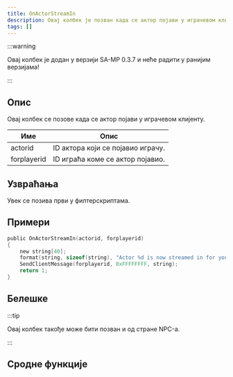 ```yaml
---
title: OnActorStreamIn
description: Овај колбек је позван када се актор појави у играчевом клијенту.
tags: []
---
```


:::warning

Овај колбек је додан у верзији SA-MP 0.3.7 и неће радити у ранијим верзијама!

:::

## Опис

Овај колбек се позове када се актор појави у играчевом клијенту.

| Име         | Опис                              |
| ----------- | --------------------------------- |
| actorid     | ID актора који се појавио играчу. |
| forplayerid | ID играћа коме се актор појавио.  |

## Узвраћања

Увек се позива први у филтерскриптама.

## Примери

```c
public OnActorStreamIn(actorid, forplayerid)
{
    new string[40];
    format(string, sizeof(string), "Actor %d is now streamed in for you.", actorid);
    SendClientMessage(forplayerid, 0xFFFFFFFF, string);
    return 1;
}
```

## Белешке

:::tip

Овај колбек такође може бити позван и од стране NPC-а.

:::

## Сродне функције
